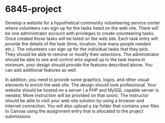 # 6845-project

Develop a website for a hypothetical community volunteering service center where volunteers can sign up for the tasks listed on the web site. There will be one administrator account with privileges to create volunteering tasks. Once created those tasks will be listed on the web site. Each task entry will provide the details of the task (time, location, how many people needed etc.). The volunteers can sign up for the individual tasks that they pick. They should be able to remove or modify their selections. The administrator should be able to see and control who signed up to the task teams.In minimum, your design should provide the features described above. You can add additional features as well. 

In addition, you need to provide some graphics, logos, and other visual elements to enrich the web site. The design should look professional. Your website should be hosted on a server ( a PHP and MySQL capable server is needed. More instruction will be provided on that soon). The instructor should be able to visit your web site solution by using a browser and Internet connection. You will also upload a zip folder that contains your files to Canvas using the assignment entry that is allocated to the project submissions
